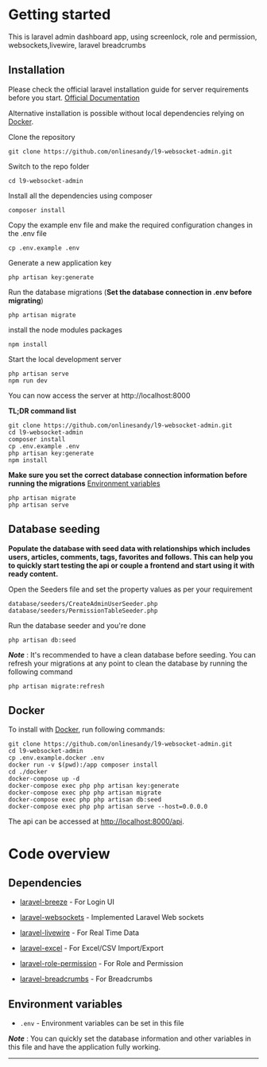 # Getting started
This is laravel admin dashboard app, using screenlock, role and permission, websockets,livewire, laravel breadcrumbs

## Installation

Please check the official laravel installation guide for server requirements before you start. [Official Documentation](https://laravel.com/docs/9.x)

Alternative installation is possible without local dependencies relying on [Docker](#docker). 

Clone the repository

    git clone https://github.com/onlinesandy/l9-websocket-admin.git

Switch to the repo folder

    cd l9-websocket-admin

Install all the dependencies using composer

    composer install

Copy the example env file and make the required configuration changes in the .env file

    cp .env.example .env

Generate a new application key

    php artisan key:generate

Run the database migrations (**Set the database connection in .env before migrating**)

    php artisan migrate
    
install the node modules packages 

    npm install    

Start the local development server

    php artisan serve
    npm run dev

You can now access the server at http://localhost:8000

**TL;DR command list**

    git clone https://github.com/onlinesandy/l9-websocket-admin.git
    cd l9-websocket-admin
    composer install
    cp .env.example .env
    php artisan key:generate 
    npm install
    
**Make sure you set the correct database connection information before running the migrations** [Environment variables](#environment-variables)

    php artisan migrate
    php artisan serve

## Database seeding

**Populate the database with seed data with relationships which includes users, articles, comments, tags, favorites and follows. This can help you to quickly start testing the api or couple a frontend and start using it with ready content.**

Open the Seeders file and set the property values as per your requirement

    database/seeders/CreateAdminUserSeeder.php
    database/seeders/PermissionTableSeeder.php
    

Run the database seeder and you're done

    php artisan db:seed

***Note*** : It's recommended to have a clean database before seeding. You can refresh your migrations at any point to clean the database by running the following command

    php artisan migrate:refresh
    
## Docker

To install with [Docker](https://www.docker.com), run following commands:

```
git clone https://github.com/onlinesandy/l9-websocket-admin.git
cd l9-websocket-admin
cp .env.example.docker .env
docker run -v $(pwd):/app composer install
cd ./docker
docker-compose up -d
docker-compose exec php php artisan key:generate
docker-compose exec php php artisan migrate
docker-compose exec php php artisan db:seed
docker-compose exec php php artisan serve --host=0.0.0.0
```

The api can be accessed at [http://localhost:8000/api](http://localhost:8000/api).

# Code overview

## Dependencies

- [laravel-breeze](https://laravel.com/docs/9.x/starter-kits#breeze-and-blade) - For Login UI

- [laravel-websockets](https://beyondco.de/docs/laravel-websockets/getting-started/introduction) - Implemented Laravel Web sockets
- [laravel-livewire](https://laravel-livewire.com) - For Real Time Data 
- [laravel-excel](https://docs.laravel-excel.com/3.1/exports/export-formats.html) - For Excel/CSV Import/Export 
- [laravel-role-permission](https://spatie.be/docs/laravel-permission/v5/installation-laravel) - For Role and Permission
- [laravel-breadcrumbs](https://github.com/diglactic/laravel-breadcrumbs) - For Breadcrumbs


## Environment variables

- `.env` - Environment variables can be set in this file

***Note*** : You can quickly set the database information and other variables in this file and have the application fully working.

----------
